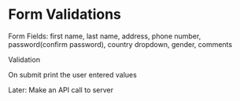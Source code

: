 # Form Validations

Form Fields: first name, last name, address, phone number, password(confirm password), country dropdown, gender, comments

Validation

On submit print the user entered values

Later: Make an API call to server

